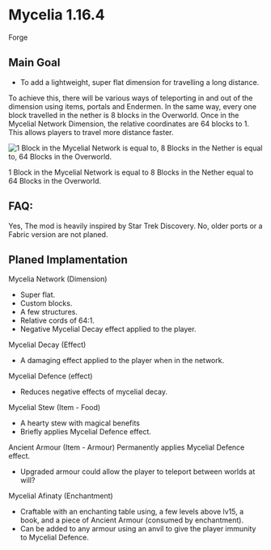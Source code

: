 # Mycelia 1.16.4
Forge


## Main Goal
- To add a lightweight, super flat dimension for travelling a long distance.

To achieve this, there will be various ways of teleporting in and out of the dimension using items, portals and Endermen. In the same way, every one block travelled in the nether is 8 blocks in the Overworld. Once in the Mycelial Network Dimension, the relative coordinates are 64 blocks to 1. This allows players to travel more distance faster.

![1 Block in the Mycelial Network is equal to,
8 Blocks in the Nether is equal to,
64 Blocks in the Overworld.](https://raw.githubusercontent.com/Mortimyrrh/Mycelia-Forge/main/icons/1-8-64%20x2.png)

1 Block in the Mycelial Network is equal to
8 Blocks in the Nether equal to
64 Blocks in the Overworld.


## FAQ: 
Yes, The mod is heavily inspired by Star Trek Discovery.
No, older ports or a Fabric version are not planed.
   

## Planed Implamentation

Mycelia Network (Dimension)
- Super flat.
- Custom blocks.
- A few structures. 
- Relative cords of 64:1.
- Negative Mycelial Decay effect applied to the player.

Mycelial Decay (Effect)
- A damaging effect applied to the player when in the network.

Mycelial Defence (effect)
- Reduces negative effects of mycelial decay.

Mycelial Stew (Item - Food)
- A hearty stew with magical benefits
- Briefly applies Mycelial Defence effect.

Ancient Armour (Item - Armour)
Permanently applies Mycelial Defence effect.
- Upgraded armour could allow the player to teleport between worlds at will?

Mycelial Afinaty (Enchantment) 
- Craftable with an enchanting table using, a few levels above lv15, a book, and a piece of Ancient Armour (consumed by enchantment).
- Can be added to any armour using an anvil to give the player immunity to Mycelial Defence.

